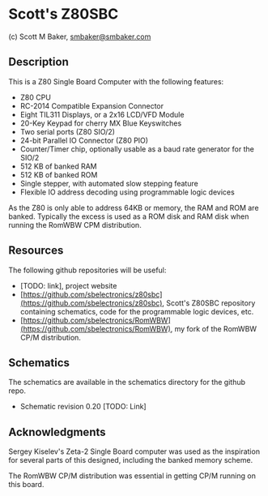 # Scott's Z80SBC

(c) Scott M Baker, smbaker@smbaker.com

## Description

This is a Z80 Single Board Computer with the following features:

* Z80 CPU
* RC-2014 Compatible Expansion Connector
* Eight TIL311 Displays, or a 2x16 LCD/VFD Module
* 20-Key Keypad for cherry MX Blue Keyswitches
* Two serial ports (Z80 SIO/2)
* 24-bit Parallel IO Connector (Z80 PIO)
* Counter/Timer chip, optionally usable as a baud rate generator for the SIO/2
* 512 KB of banked RAM
* 512 KB of banked ROM
* Single stepper, with automated slow stepping feature
* Flexible IO address decoding using programmable logic devices

As the Z80 is only able to address 64KB or memory, the RAM and ROM are banked. Typically the excess is used as a ROM disk and RAM disk when running the RomWBW CPM distribution.

## Resources

The following github repositories will be useful:

* [TODO: link], project website
* [https://github.com/sbelectronics/z80sbc](https://github.com/sbelectronics/z80sbc), Scott's Z80SBC repository containing schematics, code for the programmable logic devices, etc.
* [https://github.com/sbelectronics/RomWBW](https://github.com/sbelectronics/RomWBW), my fork of the RomWBW CP/M distribution.

## Schematics

The schematics are available in the schematics directory for the github repo.

* Schematic revision 0.20 [TODO: Link]

## Acknowledgments

Sergey Kiselev's Zeta-2 Single Board computer was used as the inspiration for several parts of this designed, including the banked memory scheme. 

The RomWBW CP/M distribution was essential in getting CP/M running on this board.